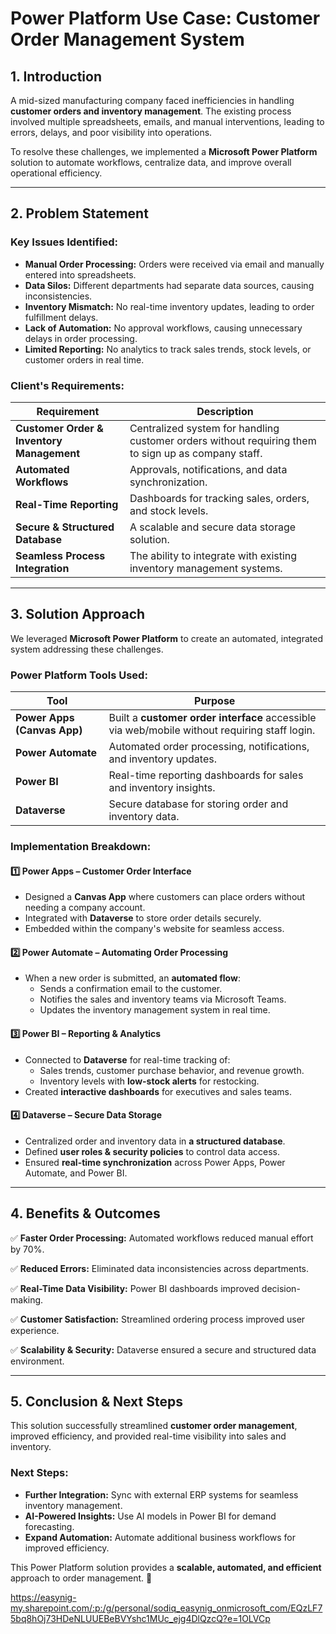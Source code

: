 # Power Platform Use Case: Customer Order Management System

## **1. Introduction**
A mid-sized manufacturing company faced inefficiencies in handling **customer orders and inventory management**. The existing process involved multiple spreadsheets, emails, and manual interventions, leading to errors, delays, and poor visibility into operations.

To resolve these challenges, we implemented a **Microsoft Power Platform** solution to automate workflows, centralize data, and improve overall operational efficiency.

---

## **2. Problem Statement**
### **Key Issues Identified:**
- **Manual Order Processing:** Orders were received via email and manually entered into spreadsheets.
- **Data Silos:** Different departments had separate data sources, causing inconsistencies.
- **Inventory Mismatch:** No real-time inventory updates, leading to order fulfillment delays.
- **Lack of Automation:** No approval workflows, causing unnecessary delays in order processing.
- **Limited Reporting:** No analytics to track sales trends, stock levels, or customer orders in real time.

### **Client's Requirements:**
| Requirement | Description |
|------------|-------------|
| **Customer Order & Inventory Management** | Centralized system for handling customer orders without requiring them to sign up as company staff. |
| **Automated Workflows** | Approvals, notifications, and data synchronization. |
| **Real-Time Reporting** | Dashboards for tracking sales, orders, and stock levels. |
| **Secure & Structured Database** | A scalable and secure data storage solution. |
| **Seamless Process Integration** | The ability to integrate with existing inventory management systems. |

---

## **3. Solution Approach**
We leveraged **Microsoft Power Platform** to create an automated, integrated system addressing these challenges.

### **Power Platform Tools Used:**
| Tool | Purpose |
|------|---------|
| **Power Apps (Canvas App)** | Built a **customer order interface** accessible via web/mobile without requiring staff login. |
| **Power Automate** | Automated order processing, notifications, and inventory updates. |
| **Power BI** | Real-time reporting dashboards for sales and inventory insights. |
| **Dataverse** | Secure database for storing order and inventory data. |

### **Implementation Breakdown:**

#### **1️⃣ Power Apps – Customer Order Interface**
- Designed a **Canvas App** where customers can place orders without needing a company account.
- Integrated with **Dataverse** to store order details securely.
- Embedded within the company's website for seamless access.

#### **2️⃣ Power Automate – Automating Order Processing**
- When a new order is submitted, an **automated flow**:
  - Sends a confirmation email to the customer.
  - Notifies the sales and inventory teams via Microsoft Teams.
  - Updates the inventory management system in real time.

#### **3️⃣ Power BI – Reporting & Analytics**
- Connected to **Dataverse** for real-time tracking of:
  - Sales trends, customer purchase behavior, and revenue growth.
  - Inventory levels with **low-stock alerts** for restocking.
- Created **interactive dashboards** for executives and sales teams.

#### **4️⃣ Dataverse – Secure Data Storage**
- Centralized order and inventory data in **a structured database**.
- Defined **user roles & security policies** to control data access.
- Ensured **real-time synchronization** across Power Apps, Power Automate, and Power BI.

---

## **4. Benefits & Outcomes**
✅ **Faster Order Processing:** Automated workflows reduced manual effort by 70%.

✅ **Reduced Errors:** Eliminated data inconsistencies across departments.

✅ **Real-Time Data Visibility:** Power BI dashboards improved decision-making.

✅ **Customer Satisfaction:** Streamlined ordering process improved user experience.

✅ **Scalability & Security:** Dataverse ensured a secure and structured data environment.

---

## **5. Conclusion & Next Steps**
This solution successfully streamlined **customer order management**, improved efficiency, and provided real-time visibility into sales and inventory.

### **Next Steps:**
- **Further Integration:** Sync with external ERP systems for seamless inventory management.
- **AI-Powered Insights:** Use AI models in Power BI for demand forecasting.
- **Expand Automation:** Automate additional business workflows for improved efficiency.

This Power Platform solution provides a **scalable, automated, and efficient** approach to order management. 🚀

https://easynig-my.sharepoint.com/:p:/g/personal/sodiq_easynig_onmicrosoft_com/EQzLF75bq8hOj73HDeNLUUEBeBVYshc1MUc_ejg4DlQzcQ?e=1OLVCp
